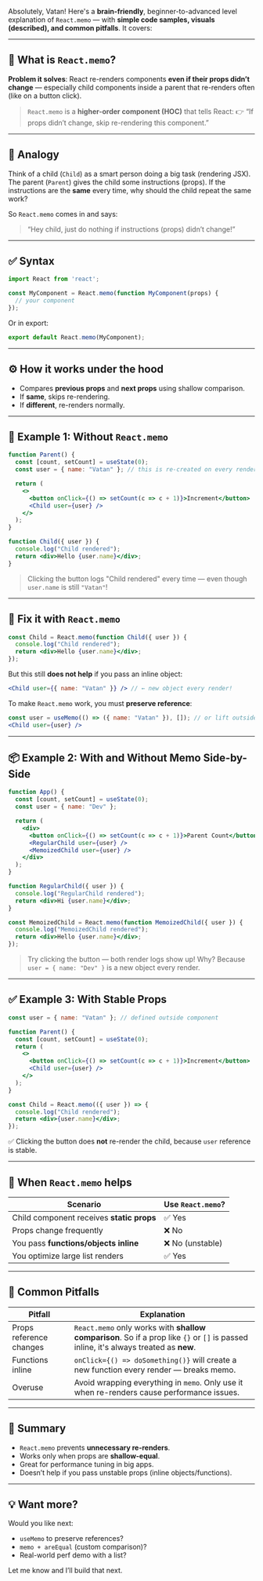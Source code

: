 Absolutely, Vatan! Here's a **brain-friendly**, beginner-to-advanced level explanation of `React.memo` — with **simple code samples, visuals (described), and common pitfalls**. It covers:

---

## 🔰 What is `React.memo`?

**Problem it solves**:
React re-renders components **even if their props didn’t change** — especially child components inside a parent that re-renders often (like on a button click).

> `React.memo` is a **higher-order component (HOC)** that tells React:
> 👉 “If props didn’t change, skip re-rendering this component.”

---

## 🧠 Analogy

Think of a child (`Child`) as a smart person doing a big task (rendering JSX).
The parent (`Parent`) gives the child some instructions (props).
If the instructions are the **same** every time, why should the child repeat the same work?

So `React.memo` comes in and says:

> “Hey child, just do nothing if instructions (props) didn’t change!”

---

## ✅ Syntax

```jsx
import React from 'react';

const MyComponent = React.memo(function MyComponent(props) {
  // your component
});
```

Or in export:

```jsx
export default React.memo(MyComponent);
```

---

## ⚙️ How it works under the hood

* Compares **previous props** and **next props** using shallow comparison.
* If **same**, skips re-rendering.
* If **different**, re-renders normally.

---

## 🧪 Example 1: Without `React.memo`

```jsx
function Parent() {
  const [count, setCount] = useState(0);
  const user = { name: "Vatan" }; // this is re-created on every render

  return (
    <>
      <button onClick={() => setCount(c => c + 1)}>Increment</button>
      <Child user={user} />
    </>
  );
}

function Child({ user }) {
  console.log("Child rendered");
  return <div>Hello {user.name}</div>;
}
```

> Clicking the button logs "Child rendered" every time — even though `user.name` is still `"Vatan"`!

---

## 🔐 Fix it with `React.memo`

```jsx
const Child = React.memo(function Child({ user }) {
  console.log("Child rendered");
  return <div>Hello {user.name}</div>;
});
```

But this still **does not help** if you pass an inline object:

```jsx
<Child user={{ name: "Vatan" }} /> // ← new object every render!
```

To make `React.memo` work, you must **preserve reference**:

```jsx
const user = useMemo(() => ({ name: "Vatan" }), []); // or lift outside
<Child user={user} />
```

---

## 📦 Example 2: With and Without Memo Side-by-Side

```jsx
function App() {
  const [count, setCount] = useState(0);
  const user = { name: "Dev" };

  return (
    <div>
      <button onClick={() => setCount(c => c + 1)}>Parent Count</button>
      <RegularChild user={user} />
      <MemoizedChild user={user} />
    </div>
  );
}

function RegularChild({ user }) {
  console.log("RegularChild rendered");
  return <div>Hi {user.name}</div>;
}

const MemoizedChild = React.memo(function MemoizedChild({ user }) {
  console.log("MemoizedChild rendered");
  return <div>Hello {user.name}</div>;
});
```

> Try clicking the button — both render logs show up!
> Why? Because `user = { name: "Dev" }` is a new object every render.

---

## ✅ Example 3: With Stable Props

```jsx
const user = { name: "Vatan" }; // defined outside component

function Parent() {
  const [count, setCount] = useState(0);
  return (
    <>
      <button onClick={() => setCount(c => c + 1)}>Increment</button>
      <Child user={user} />
    </>
  );
}

const Child = React.memo(({ user }) => {
  console.log("Child rendered");
  return <div>{user.name}</div>;
});
```

✅ Clicking the button does **not** re-render the child, because `user` reference is stable.

---

## 🧱 When `React.memo` helps

| Scenario                                  | Use `React.memo`? |
| ----------------------------------------- | ----------------- |
| Child component receives **static props** | ✅ Yes             |
| Props change frequently                   | ❌ No              |
| You pass **functions/objects inline**     | ❌ No (unstable)   |
| You optimize large list renders           | ✅ Yes             |

---

## 🧨 Common Pitfalls

| Pitfall                 | Explanation                                                                                                                           |
| ----------------------- | ------------------------------------------------------------------------------------------------------------------------------------- |
| Props reference changes | `React.memo` only works with **shallow comparison**. So if a prop like `{}` or `[]` is passed inline, it's always treated as **new**. |
| Functions inline        | `onClick={() => doSomething()}` will create a new function every render — breaks memo.                                                |
| Overuse                 | Avoid wrapping everything in `memo`. Only use it when re-renders cause performance issues.                                            |

---

## 🧠 Summary

* `React.memo` prevents **unnecessary re-renders**.
* Works only when props are **shallow-equal**.
* Great for performance tuning in big apps.
* Doesn’t help if you pass unstable props (inline objects/functions).

---

## 💡 Want more?

Would you like next:

* `useMemo` to preserve references?
* `memo + areEqual` (custom comparison)?
* Real-world perf demo with a list?

Let me know and I’ll build that next.
